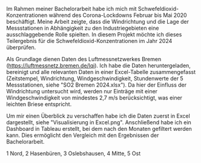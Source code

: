 Im Rahmen meiner Bachelorarbeit habe ich mich mit Schwefeldioxid-Konzentrationen während des Corona-Lockdowns Februar bis Mai 2020 beschäftigt. Meine Arbeit zeigte, dass die Windrichtung und die Lage der Messstationen in Abhängigkeit zu den Industriegebieten eine ausschlaggebende Rolle spielten. In diesem Projekt möchte ich dieses Teilergebnis für die Schwefeldioxid-Konzentrationen im Jahr 2024 überprüfen. 

Als Grundlage dienen Daten des Luftmessnetzwerkes Bremen (https://luftmessnetz.bremen.de/lqi). Ich habe die Daten heruntergeladen, bereinigt und alle relevanten Daten in einer Excel-Tabelle zusammengefasst (Zeitstempel, Windrichtung, Windgeschwindigkeit, Stundenwerte der 5 Messstationen, siehe "SO2 Bremen 2024.xlsx"). Da hier der Einfluss der Windrichtung untersucht wird, werden nur Einträge mit einer Windgeschwindigkeit von mindestes 2,7 m/s berücksichtigt, was einer leichten Briese entspricht.

Um mir einen Überblick zu verschaffen habe ich die Daten zuerst in Excel dargestellt, siehe "Visualisierung in Excel.png". Anschließend habe ich ein Dashboard in Tableau erstellt, bei dem nach den Monaten gefiltert werden kann. Dies ermöglicht den Vergleich mit den Ergebnissen der Bachelorarbeit.

1 Nord, 2 Hasenbüren, 3 Oslebshausen, 4 Mitte, 5 Ost
